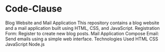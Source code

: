 # Code-Clause
Blog Website and Mail Application This repository contains a blog website and a mail application built using HTML, CSS, and JavaScript. Registration Form: Register to create new blog posts. Mail Application Compose Email: Send emails using a simple web interface. Technologies Used HTML CSS JavaScript Node.js 

